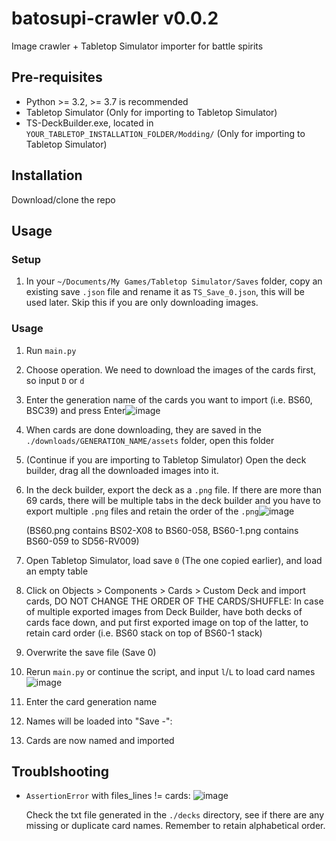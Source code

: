 # batosupi-crawler v0.0.2
Image crawler + Tabletop Simulator importer for battle spirits

## Pre-requisites
- Python >= 3.2, >= 3.7 is recommended 
- Tabletop Simulator (Only for importing to Tabletop Simulator)
- TS-DeckBuilder.exe, located in `YOUR_TABLETOP_INSTALLATION_FOLDER/Modding/` (Only for importing to Tabletop Simulator)

## Installation
Download/clone the repo

## Usage
### Setup
1. In your `~/Documents/My Games/Tabletop Simulator/Saves` folder, copy an existing save `.json` file and rename it as `TS_Save_0.json`, this will be used later. Skip this if you are only downloading images.

### Usage
1. Run `main.py`
2. Choose operation. We need to download the images of the cards first, so input `D` or `d`
3. Enter the generation name of the cards you want to import (i.e. BS60, BSC39) and press Enter![image](https://user-images.githubusercontent.com/51811017/181442906-9dc175cb-5b5c-425a-a8e1-5968561943c7.png)

4. When cards are done downloading, they are saved in the `./downloads/GENERATION_NAME/assets` folder, open this folder
5. (Continue if you are importing to Tabletop Simulator) Open the deck builder, drag all the downloaded images into it.
6. In the deck builder, export the deck as a `.png` file. If there are more than 69 cards, there will be multiple tabs in the deck builder and you have to export multiple `.png` files and retain the order of the `.png`![image](https://user-images.githubusercontent.com/51811017/181443135-7e97c74a-7a57-4614-9322-b56b879a8d12.png)

    (BS60.png contains BS02-X08 to BS60-058, BS60-1.png contains BS60-059 to SD56-RV009)

7. Open Tabletop Simulator, load save `0` (The one copied earlier), and load an empty table
8. Click on Objects > Components > Cards > Custom Deck and import cards, DO NOT CHANGE THE ORDER OF THE CARDS/SHUFFLE: 
In case of multiple exported images from Deck Builder, have both decks of cards face down, and put first exported image on top of the latter, to retain card order (i.e. BS60 stack on top of BS60-1 stack)
9. Overwrite the save file (Save 0)
10. Rerun `main.py` or continue the script, and input `l`/`L` to load card names
![image](https://user-images.githubusercontent.com/51811017/181443908-77deaec5-8367-4a07-affd-d5161368c3b2.png)

11. Enter the card generation name
12. Names will be loaded into "Save -":
13. Cards are now named and imported

## Troublshooting
- `AssertionError` with files_lines != cards:  ![image](https://user-images.githubusercontent.com/51811017/181444362-44f49a86-e766-41c1-af00-806005372ec0.png)

    Check the txt file generated in the `./decks` directory, see if there are any missing or duplicate card names. Remember to retain alphabetical order.
